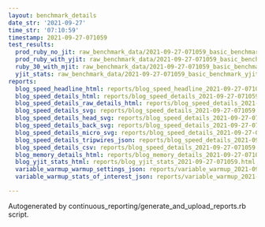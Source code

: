 ```yaml
---
layout: benchmark_details
date_str: '2021-09-27'
time_str: '07:10:59'
timestamp: 2021-09-27-071059
test_results:
  prod_ruby_no_jit: raw_benchmark_data/2021-09-27-071059_basic_benchmark_prod_ruby_no_jit.json
  prod_ruby_with_yjit: raw_benchmark_data/2021-09-27-071059_basic_benchmark_prod_ruby_with_yjit.json
  ruby_30_with_mjit: raw_benchmark_data/2021-09-27-071059_basic_benchmark_ruby_30_with_mjit.json
  yjit_stats: raw_benchmark_data/2021-09-27-071059_basic_benchmark_yjit_stats.json
reports:
  blog_speed_headline_html: reports/blog_speed_headline_2021-09-27-071059.html
  blog_speed_details_html: reports/blog_speed_details_2021-09-27-071059.html
  blog_speed_details_raw_details_html: reports/blog_speed_details_2021-09-27-071059.raw_details.html
  blog_speed_details_svg: reports/blog_speed_details_2021-09-27-071059.svg
  blog_speed_details_head_svg: reports/blog_speed_details_2021-09-27-071059.head.svg
  blog_speed_details_back_svg: reports/blog_speed_details_2021-09-27-071059.back.svg
  blog_speed_details_micro_svg: reports/blog_speed_details_2021-09-27-071059.micro.svg
  blog_speed_details_tripwires_json: reports/blog_speed_details_2021-09-27-071059.tripwires.json
  blog_speed_details_csv: reports/blog_speed_details_2021-09-27-071059.csv
  blog_memory_details_html: reports/blog_memory_details_2021-09-27-071059.html
  blog_yjit_stats_html: reports/blog_yjit_stats_2021-09-27-071059.html
  variable_warmup_warmup_settings_json: reports/variable_warmup_2021-09-27-071059.warmup_settings.json
  variable_warmup_stats_of_interest_json: reports/variable_warmup_2021-09-27-071059.stats_of_interest.json

---
```

Autogenerated by continuous_reporting/generate_and_upload_reports.rb script.
